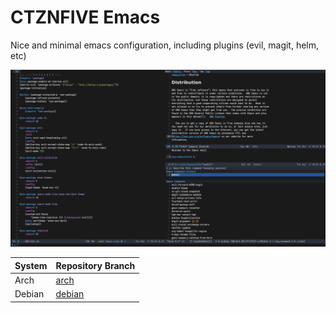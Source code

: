 # CTZNFIVE Emacs

Nice and minimal emacs configuration, including plugins (evil, magit, helm, etc)

![screen](ctznfive-emacs.png)

| System      | Repository Branch                                                      |
|-------------|------------------------------------------------------------------------|
| Arch        | [arch](https://github.com/ctznfive/ctznfive-emacs/tree/arch)             |
| Debian      | [debian](https://github.com/ctznfive/ctznfive-emacs/tree/debian)         |
